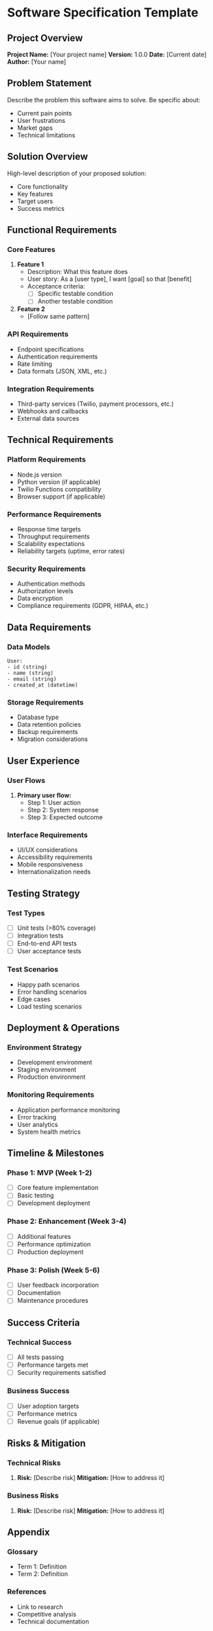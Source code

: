 # Software Specification Template

## Project Overview
**Project Name:** [Your project name]
**Version:** 1.0.0
**Date:** [Current date]
**Author:** [Your name]

## Problem Statement
Describe the problem this software aims to solve. Be specific about:
- Current pain points
- User frustrations
- Market gaps
- Technical limitations

## Solution Overview
High-level description of your proposed solution:
- Core functionality
- Key features
- Target users
- Success metrics

## Functional Requirements

### Core Features
1. **Feature 1**
   - Description: What this feature does
   - User story: As a [user type], I want [goal] so that [benefit]
   - Acceptance criteria: 
     - [ ] Specific testable condition
     - [ ] Another testable condition

2. **Feature 2**
   - [Follow same pattern]

### API Requirements
- Endpoint specifications
- Authentication requirements
- Rate limiting
- Data formats (JSON, XML, etc.)

### Integration Requirements
- Third-party services (Twilio, payment processors, etc.)
- Webhooks and callbacks
- External data sources

## Technical Requirements

### Platform Requirements
- Node.js version
- Python version (if applicable)
- Twilio Functions compatibility
- Browser support (if applicable)

### Performance Requirements
- Response time targets
- Throughput requirements
- Scalability expectations
- Reliability targets (uptime, error rates)

### Security Requirements
- Authentication methods
- Authorization levels
- Data encryption
- Compliance requirements (GDPR, HIPAA, etc.)

## Data Requirements

### Data Models
```
User:
- id (string)
- name (string)
- email (string)
- created_at (datetime)
```

### Storage Requirements
- Database type
- Data retention policies
- Backup requirements
- Migration considerations

## User Experience

### User Flows
1. **Primary user flow:**
   - Step 1: User action
   - Step 2: System response
   - Step 3: Expected outcome

### Interface Requirements
- UI/UX considerations
- Accessibility requirements
- Mobile responsiveness
- Internationalization needs

## Testing Strategy

### Test Types
- [ ] Unit tests (>80% coverage)
- [ ] Integration tests
- [ ] End-to-end API tests
- [ ] User acceptance tests

### Test Scenarios
- Happy path scenarios
- Error handling scenarios
- Edge cases
- Load testing scenarios

## Deployment & Operations

### Environment Strategy
- Development environment
- Staging environment
- Production environment

### Monitoring Requirements
- Application performance monitoring
- Error tracking
- User analytics
- System health metrics

## Timeline & Milestones

### Phase 1: MVP (Week 1-2)
- [ ] Core feature implementation
- [ ] Basic testing
- [ ] Development deployment

### Phase 2: Enhancement (Week 3-4)
- [ ] Additional features
- [ ] Performance optimization
- [ ] Production deployment

### Phase 3: Polish (Week 5-6)
- [ ] User feedback incorporation
- [ ] Documentation
- [ ] Maintenance procedures

## Success Criteria

### Technical Success
- [ ] All tests passing
- [ ] Performance targets met
- [ ] Security requirements satisfied

### Business Success
- [ ] User adoption targets
- [ ] Performance metrics
- [ ] Revenue goals (if applicable)

## Risks & Mitigation

### Technical Risks
1. **Risk:** [Describe risk]
   **Mitigation:** [How to address it]

### Business Risks
1. **Risk:** [Describe risk]
   **Mitigation:** [How to address it]

## Appendix

### Glossary
- Term 1: Definition
- Term 2: Definition

### References
- Link to research
- Competitive analysis
- Technical documentation